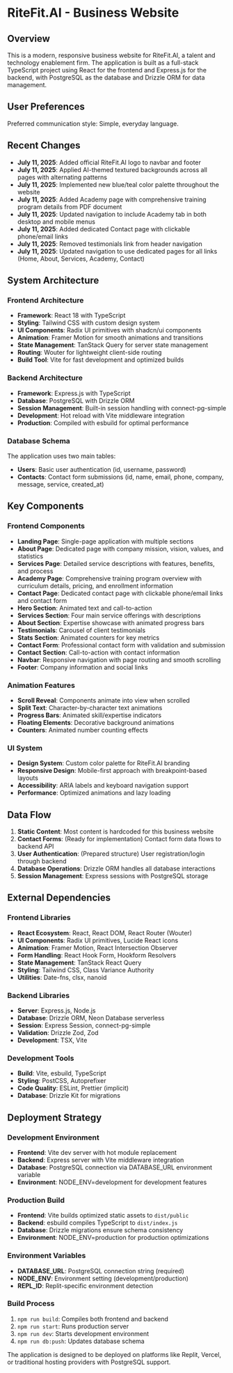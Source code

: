 # RiteFit.AI - Business Website

## Overview

This is a modern, responsive business website for RiteFit.AI, a talent and technology enablement firm. The application is built as a full-stack TypeScript project using React for the frontend and Express.js for the backend, with PostgreSQL as the database and Drizzle ORM for data management.

## User Preferences

Preferred communication style: Simple, everyday language.

## Recent Changes

- **July 11, 2025**: Added official RiteFit.AI logo to navbar and footer
- **July 11, 2025**: Applied AI-themed textured backgrounds across all pages with alternating patterns
- **July 11, 2025**: Implemented new blue/teal color palette throughout the website
- **July 11, 2025**: Added Academy page with comprehensive training program details from PDF document
- **July 11, 2025**: Updated navigation to include Academy tab in both desktop and mobile menus
- **July 11, 2025**: Added dedicated Contact page with clickable phone/email links
- **July 11, 2025**: Removed testimonials link from header navigation
- **July 11, 2025**: Updated navigation to use dedicated pages for all links (Home, About, Services, Academy, Contact)

## System Architecture

### Frontend Architecture
- **Framework**: React 18 with TypeScript
- **Styling**: Tailwind CSS with custom design system
- **UI Components**: Radix UI primitives with shadcn/ui components
- **Animation**: Framer Motion for smooth animations and transitions
- **State Management**: TanStack Query for server state management
- **Routing**: Wouter for lightweight client-side routing
- **Build Tool**: Vite for fast development and optimized builds

### Backend Architecture
- **Framework**: Express.js with TypeScript
- **Database**: PostgreSQL with Drizzle ORM
- **Session Management**: Built-in session handling with connect-pg-simple
- **Development**: Hot reload with Vite middleware integration
- **Production**: Compiled with esbuild for optimal performance

### Database Schema
The application uses two main tables:
- **Users**: Basic user authentication (id, username, password)
- **Contacts**: Contact form submissions (id, name, email, phone, company, message, service, created_at)

## Key Components

### Frontend Components
- **Landing Page**: Single-page application with multiple sections
- **About Page**: Dedicated page with company mission, vision, values, and statistics
- **Services Page**: Detailed service descriptions with features, benefits, and process
- **Academy Page**: Comprehensive training program overview with curriculum details, pricing, and enrollment information
- **Contact Page**: Dedicated contact page with clickable phone/email links and contact form
- **Hero Section**: Animated text and call-to-action
- **Services Section**: Four main service offerings with descriptions
- **About Section**: Expertise showcase with animated progress bars
- **Testimonials**: Carousel of client testimonials
- **Stats Section**: Animated counters for key metrics
- **Contact Form**: Professional contact form with validation and submission
- **Contact Section**: Call-to-action with contact information
- **Navbar**: Responsive navigation with page routing and smooth scrolling
- **Footer**: Company information and social links

### Animation Features
- **Scroll Reveal**: Components animate into view when scrolled
- **Split Text**: Character-by-character text animations
- **Progress Bars**: Animated skill/expertise indicators
- **Floating Elements**: Decorative background animations
- **Counters**: Animated number counting effects

### UI System
- **Design System**: Custom color palette for RiteFit.AI branding
- **Responsive Design**: Mobile-first approach with breakpoint-based layouts
- **Accessibility**: ARIA labels and keyboard navigation support
- **Performance**: Optimized animations and lazy loading

## Data Flow

1. **Static Content**: Most content is hardcoded for this business website
2. **Contact Forms**: (Ready for implementation) Contact form data flows to backend API
3. **User Authentication**: (Prepared structure) User registration/login through backend
4. **Database Operations**: Drizzle ORM handles all database interactions
5. **Session Management**: Express sessions with PostgreSQL storage

## External Dependencies

### Frontend Libraries
- **React Ecosystem**: React, React DOM, React Router (Wouter)
- **UI Components**: Radix UI primitives, Lucide React icons
- **Animation**: Framer Motion, React Intersection Observer
- **Form Handling**: React Hook Form, Hookform Resolvers
- **State Management**: TanStack React Query
- **Styling**: Tailwind CSS, Class Variance Authority
- **Utilities**: Date-fns, clsx, nanoid

### Backend Libraries
- **Server**: Express.js, Node.js
- **Database**: Drizzle ORM, Neon Database serverless
- **Session**: Express Session, connect-pg-simple
- **Validation**: Drizzle Zod, Zod
- **Development**: TSX, Vite

### Development Tools
- **Build**: Vite, esbuild, TypeScript
- **Styling**: PostCSS, Autoprefixer
- **Code Quality**: ESLint, Prettier (implicit)
- **Database**: Drizzle Kit for migrations

## Deployment Strategy

### Development Environment
- **Frontend**: Vite dev server with hot module replacement
- **Backend**: Express server with Vite middleware integration
- **Database**: PostgreSQL connection via DATABASE_URL environment variable
- **Environment**: NODE_ENV=development for development features

### Production Build
- **Frontend**: Vite builds optimized static assets to `dist/public`
- **Backend**: esbuild compiles TypeScript to `dist/index.js`
- **Database**: Drizzle migrations ensure schema consistency
- **Environment**: NODE_ENV=production for production optimizations

### Environment Variables
- **DATABASE_URL**: PostgreSQL connection string (required)
- **NODE_ENV**: Environment setting (development/production)
- **REPL_ID**: Replit-specific environment detection

### Build Process
1. `npm run build`: Compiles both frontend and backend
2. `npm run start`: Runs production server
3. `npm run dev`: Starts development environment
4. `npm run db:push`: Updates database schema

The application is designed to be deployed on platforms like Replit, Vercel, or traditional hosting providers with PostgreSQL support.